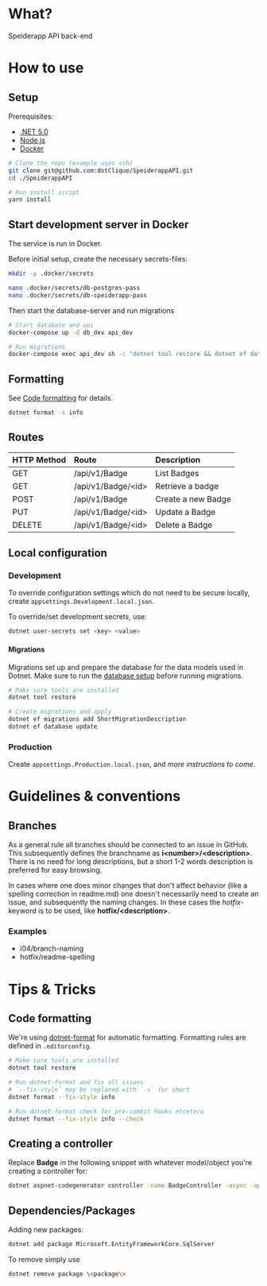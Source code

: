 # What?
Speiderapp API back-end


# How to use

## Setup
Prerequisites:
* [.NET 5.0](https://dotnet.microsoft.com/download/dotnet/5.0)
* [Node.js](https://nodejs.org/en/)
* [Docker](https://docker.com)

```bash
# Clone the repo (example uses ssh)
git clone git@github.com:dotClique/SpeiderappAPI.git
cd ./SpeiderappAPI

# Run install script
yarn install
```

## Start development server in Docker

The service is run in Docker.

Before initial setup, create the necessary secrets-files:
```bash
mkdir -p .docker/secrets

nano .docker/secrets/db-postgres-pass
nano .docker/secrets/db-speiderapp-pass
```

Then start the database-server and run migrations
```bash
# Start database and api
docker-compose up -d db_dev api_dev

# Run migrations
docker-compose exec api_dev sh -c "dotnet tool restore && dotnet ef database update --project SpeiderappAPI"
```


## Formatting
See [Code formatting](#code-formatting) for details.
```bash
dotnet format -s info
```

## Routes
| HTTP Method | Route             | Description        |
| :---------- | :---------------- | :----------------- |
| GET         | /api/v1/Badge        | List Badges        |
| GET         | /api/v1/Badge/\<id\> | Retrieve a badge   |
| POST        | /api/v1/Badge        | Create a new Badge |
| PUT         | /api/v1/Badge/\<id\> | Update a Badge     |
| DELETE      | /api/v1/Badge/\<id\> | Delete a Badge     |


## Local configuration

### Development
To override configuration settings which do not need to be secure locally,
create ```appsettings.Development.local.json```.

To override/set development secrets, use:
```bash
dotnet user-secrets set <key> <value>
```


#### Migrations

Migrations set up and prepare the database for the data models used in Dotnet.
Make sure to run the [database setup](#database) before running migrations.

```bash
# Make sure tools are installed
dotnet tool restore

# Create migrations and apply
dotnet ef migrations add ShortMigrationDescription
dotnet ef database update
```

### Production
Create ```appsettings.Production.local.json```, and
*more instructions to come*.

# Guidelines & conventions

## Branches
As a general rule all branches should be connected to an issue in GitHub. This subsequently defines the branchname as **i\<number\>/\<description\>**. There is no need for long descriptions, but a short 1-2 words description is preferred for easy browsing.

In cases where one does minor changes that don't affect behavior (like a spelling correction in readme.md) one doesn't necessarily need to create an issue, and subsequently the naming changes. In these cases the *hotfix*-keyword is to be used, like **hotfix/\<description\>**.

### Examples
* i04/branch-naming
* hotfix/readme-spelling


# Tips & Tricks

## Code formatting
We're using [dotnet-format](https://www.nuget.org/packages/dotnet-format/) for automatic formatting.
Formatting rules are defined in `.editorconfig`.
```bash
# Make sure tools are installed
dotnet tool restore

# Run dotnet-format and fix all issues
# `--fix-style` may be replaced with `-s` for short
dotnet format --fix-style info

# Run dotnet-format check for pre-commit hooks etcetera
dotnet format --fix-style info --check
```

## Creating a controller
Replace **Badge** in the following snippet with whatever model/object you're creating a controller for:
```bash
dotnet aspnet-codegenerator controller -name BadgeController -async -api -m Badge -dc BadgeContext -outDir Controllers
```

## Dependencies/Packages
Adding new packages:
```bash
dotnet add package Microsoft.EntityFrameworkCore.SqlServer
```
To remove simply use
```bash
dotnet remove package \<package\>
```
